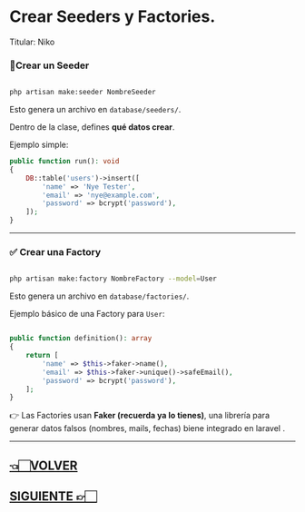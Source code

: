 # Crear Seeders y Factories.

Titular: Niko

### **🫛Crear un Seeder**

```bash

php artisan make:seeder NombreSeeder

```

Esto genera un archivo en `database/seeders/`.

Dentro de la clase, defines **qué datos crear**.

Ejemplo simple:

```php
public function run(): void
{
    DB::table('users')->insert([
        'name' => 'Nye Tester',
        'email' => 'nye@example.com',
        'password' => bcrypt('password'),
    ]);
}

```

---

### ✅ **Crear una Factory**

```bash

php artisan make:factory NombreFactory --model=User

```

Esto genera un archivo en `database/factories/`.

Ejemplo básico de una Factory para `User`:

```php

public function definition(): array
{
    return [
        'name' => $this->faker->name(),
        'email' => $this->faker->unique()->safeEmail(),
        'password' => bcrypt('password'),
    ];
}

```

👉 Las Factories usan **Faker (recuerda ya lo tienes)**, una librería para generar datos falsos (nombres, mails, fechas) biene integrado en laravel .

---

## [👈🏻VOLVER](Seeders%20y%20Factories%20227d9e22edae805ab56cff080eb9fcdb.md)

## [SIGUIENTE 👉🏻](Ejecutar%20y%20combinar%20Seeders%20227d9e22edae80c3b69ad275fa7e9afc.md)
